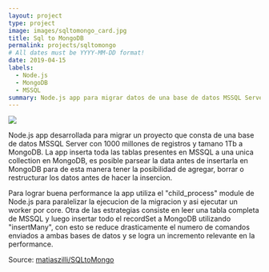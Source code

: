 ```yaml
---
layout: project
type: project
image: images/sqltomongo_card.jpg
title: Sql to MongoDB
permalink: projects/sqltomongo
# All dates must be YYYY-MM-DD format!
date: 2019-04-15
labels:
  - Node.js
  - MongoDB
  - MSSQL
summary: Node.js app para migrar datos de una base de datos MSSQL Server a MongoDB.
---
```


<img class="ui image" src="../images/sqltomongo_header.png">

Node.js app desarrollada para migrar un proyecto que consta de una base de datos MSSQL Server con 1000 millones de registros y tamano 1Tb a MongoDB. La app inserta toda las tablas presentes en MSSQL a una unica collection en MongoDB, es posible parsear la data antes de insertarla en MongoDB para de esta manera tener la posibilidad de agregar, borrar o restructurar los datos antes de hacer la insercion. 

Para lograr buena performance la app utiliza el "child_process" module de Node.js para paralelizar la ejecucion de la migracion y asi ejecutar un worker por core. Otra de las estrategias consiste en leer una tabla completa de MSSQL y luego insertar todo el recordSet a MongoDB utilizando "insertMany", con esto se reduce drasticamente el numero de comandos enviados a ambas bases de datos y se logra un incremento relevante en la performance.  

Source: <a href="https://github.com/matiaszilli/SQLtoMongo"><i class="large github icon "></i>matiaszilli/SQLtoMongo</a>

